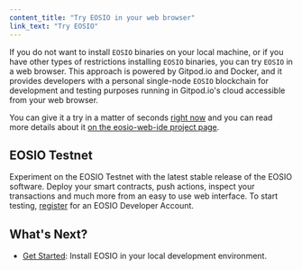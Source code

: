 ```yaml
---
content_title: "Try EOSIO in your web browser"
link_text: "Try EOSIO"
---
```


If you do not want to install `EOSIO` binaries on your local machine, or if you have other types of restrictions installing `EOSIO` binaries, you can try `EOSIO` in a web browser. This approach is powered by Gitpod.io and Docker, and it provides developers with a personal single-node `EOSIO` blockchain for development and testing purposes running in Gitpod.io's cloud accessible from your web browser.

You can give it a try in a matter of seconds [right now](https://gitpod.io/#https://github.com/EOSIO/eosio-web-ide) and you can read more details about it [on the eosio-web-ide project page](https://github.com/EOSIO/eosio-web-ide).

## EOSIO Testnet

Experiment on the EOSIO Testnet with the latest stable release of the EOSIO software. Deploy your smart contracts, push actions, inspect your transactions and much more from an easy to use web interface. To start testing, [register](https://testnet.eos.io/user?utm_source=devportal#signup) for an EOSIO Developer Account.

## What's Next?
- [Get Started](./02_development-environment/02_introduction.md): Install EOSIO in your local development environment.
